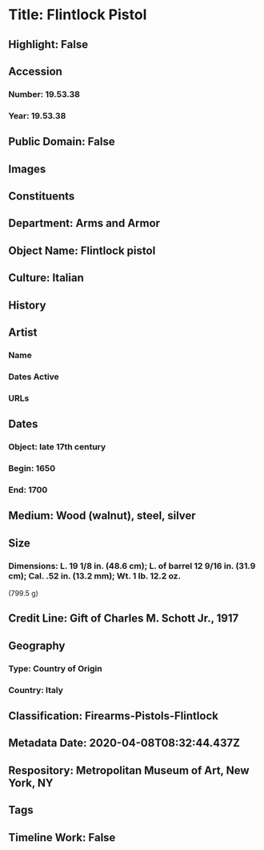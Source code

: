 # Title: Flintlock Pistol
## Highlight: False
## Accession
### Number: 19.53.38
### Year: 19.53.38
## Public Domain: False
## Images
## Constituents
## Department: Arms and Armor
## Object Name: Flintlock pistol
## Culture: Italian
## History
## Artist
### Name
### Dates Active
### URLs
## Dates
### Object: late 17th century
### Begin: 1650
### End: 1700
## Medium: Wood (walnut), steel, silver
## Size
### Dimensions: L. 19 1/8 in. (48.6 cm); L. of barrel 12 9/16 in. (31.9 cm); Cal. .52 in. (13.2 mm); Wt. 1 lb. 12.2 oz.
(799.5 g)
## Credit Line: Gift of Charles M. Schott Jr., 1917
## Geography
### Type: Country of Origin
### Country: Italy
## Classification: Firearms-Pistols-Flintlock
## Metadata Date: 2020-04-08T08:32:44.437Z
## Respository: Metropolitan Museum of Art, New York, NY
## Tags
## Timeline Work: False